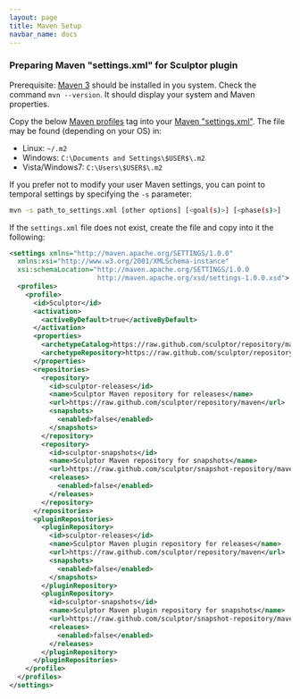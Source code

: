 ```yaml
---
layout: page
title: Maven Setup
navbar_name: docs
---
```


### Preparing Maven "settings.xml" for Sculptor plugin

Prerequisite: [Maven 3](http://maven.apache.org) should be installed in you system. Check the command `mvn --version`. It should display your system and Maven properties.

Copy the below [Maven profiles](http://maven.apache.org/guides/introduction/introduction-to-profiles.html) tag into your [Maven "settings.xml"](http://maven.apache.org/settings.html). The file may be found (depending on your OS) in:

* Linux: `~/.m2`
* Windows: `C:\Documents and Settings\$USER$\.m2`
* Vista/Windows7: `C:\Users\$USER$\.m2`

If you prefer not to modify your user Maven settings, you can point to temporal settings by specifying the `-s` parameter:

~~~ sh
mvn -s path_to_settings.xml [other options] [<goal(s)>] [<phase(s)>]
~~~

If the `settings.xml` file does not exist, create the file and copy into it the following:

~~~ xml
<settings xmlns="http://maven.apache.org/SETTINGS/1.0.0"
  xmlns:xsi="http://www.w3.org/2001/XMLSchema-instance"
  xsi:schemaLocation="http://maven.apache.org/SETTINGS/1.0.0
                      http://maven.apache.org/xsd/settings-1.0.0.xsd">
  <profiles>
    <profile>
      <id>Sculptor</id>
      <activation>
        <activeByDefault>true</activeByDefault>
      </activation>
      <properties>
        <archetypeCatalog>https://raw.github.com/sculptor/repository/maven/archetype-catalog.xml</archetypeCatalog>
        <archetypeRepository>https://raw.github.com/sculptor/repository/maven</archetypeRepository>
      </properties>
      <repositories>
        <repository>
          <id>sculptor-releases</id>
          <name>Sculptor Maven repository for releases</name>
          <url>https://raw.github.com/sculptor/repository/maven</url>
          <snapshots>
            <enabled>false</enabled>
          </snapshots>
        </repository>
        <repository>
          <id>sculptor-snapshots</id>
          <name>Sculptor Maven repository for snapshots</name>
          <url>https://raw.github.com/sculptor/snapshot-repository/maven</url>
          <releases>
            <enabled>false</enabled>
          </releases>
        </repository>
      </repositories>
      <pluginRepositories>
        <pluginRepository>
          <id>sculptor-releases</id>
          <name>Sculptor Maven plugin repository for releases</name>
          <url>https://raw.github.com/sculptor/repository/maven</url>
          <snapshots>
            <enabled>false</enabled>
          </snapshots>
        </pluginRepository>
        <pluginRepository>
          <id>sculptor-snapshots</id>
          <name>Sculptor Maven plugin repository for snapshots</name>
          <url>https://raw.github.com/sculptor/snapshot-repository/maven</url>
          <releases>
            <enabled>false</enabled>
          </releases>
        </pluginRepository>
      </pluginRepositories>
    </profile>
  </profiles>
</settings>
~~~
